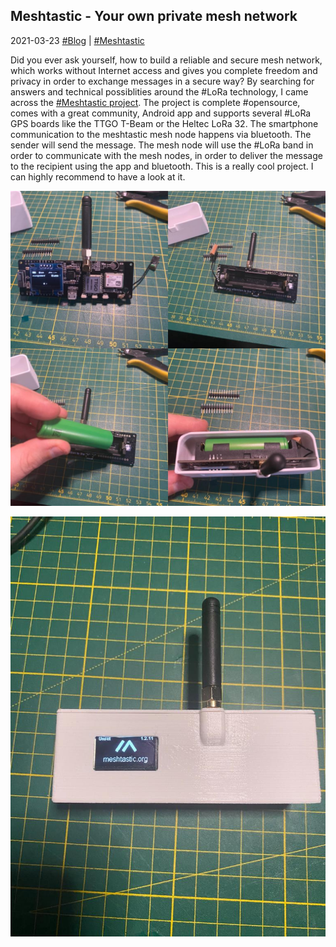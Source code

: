 ## Meshtastic - Your own private mesh network
2021-03-23 [#Blog](/index) | [#Meshtastic](/posts/meshtastic) 

Did you ever ask yourself, how to build a reliable and secure mesh network, which works without Internet access and gives you complete freedom and privacy in order to exchange messages in a secure way?
By searching for answers and technical possiblities around the #LoRa technology, I came across the [#Meshtastic project](https://www.meshtastic.org/). The project is complete #opensource, comes with a great community, Android app and supports several #LoRa GPS boards like the TTGO T-Beam or the Heltec LoRa 32.
The smartphone communication to the meshtastic mesh node happens via bluetooth. The sender will send the message. The mesh node will use the #LoRa band in order to communicate with the mesh nodes, in order to deliver the message to the recipient using the app and bluetooth.
This is a really cool project. I can highly recommend to have a look at it.

![Meshtastic1](/assets/meshtastic1.jpg "Meshtastic1")

![Meshtastic2](/assets/meshtastic2.jpg "Meshtastic2")



